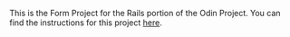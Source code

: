 This is the Form Project for the Rails portion of the Odin Project.
You can find the instructions for this project [here](http://www.theodinproject.com/ruby-on-rails/forms).
